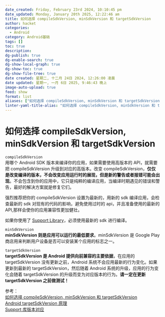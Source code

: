```yaml
---
date_created: Friday, February 23rd 2024, 10:10:45 pm
date_updated: Monday, January 20th 2025, 12:22:46 am
title: 如何选择 compileSdkVersion, minSdkVersion 和 targetSdkVersion
author: hacket
categories:
  - Android
category: Android基础
tags: []
toc: true
description: 
dg-publish: true
dg-enable-search: true
dg-show-local-graph: true
dg-show-toc: true
dg-show-file-tree: true
date created: 星期二, 十二月 24日 2024, 12:26:00 凌晨
date updated: 星期一, 一月 6日 2025, 9:46:43 晚上
image-auto-upload: true
feed: show
format: list
aliases: ["如何选择 compileSdkVersion, minSdkVersion 和 targetSdkVersion", '"如何选择 compileSdkVersion', 'minSdkVersion 和 targetSdkVersion"', 如何选择 compileSdkVersion, minSdkVersion 和 targetSdkVersion]
linter-yaml-title-alias: "如何选择 compileSdkVersion, minSdkVersion 和 targetSdkVersion"
---
```


# 如何选择 compileSdkVersion, minSdkVersion 和 targetSdkVersion

`compileSdkVersion`<br />用哪个 Android SDK 版本来编译你的应用，如果需要使用高版本的 API，就需要把 compileSdkVersion 升级到对应的高版本。改变 compileSdkVersion，**仅仅是改变编译的版本，不会改变应用运行时的展现，但是新的警告或者报错可能会出现**。不会包含到你的应用中，它只是纯粹的编译应用，当编译时期遇见的错误和警告，最好的解决方案就是修复它们。

强烈推荐把你的 compileSdkVersion 设置为最新的，用新的 sdk 编译应用，会检查最新的 sdk 对现有的代码的影响，避免使用过时的 api，并且准备使用的最新的 API,那样会使你的应用兼容性更加健壮。

如果你使用了 [Support Library](http://developer.android.com/tools/support-library/index.html?utm_campaign=adp_series_sdkversion_010616&utm_source=medium&utm_medium=blog)，必须使用最新的 sdk 进行编译。

`minSdkVersion`<br />**minSdkVersion 则是应用可以运行的最低要求**。minSdkVersion 是 Google Play 商店用来判断用户设备是否可以安装某个应用的标志之一。

`targetSdkVersion`<br />**targetSdkVersion 是 Android 提供向前兼容的主要依据**，在应用的 targetSdkVersion 没有更新之前，Android 系统不会应用最新的行为变化。如果更新到最新的 targetSdkVersion，然后随着 Android 系统的升级，应用的行为变化会随着 targetSdkVersion 的升级而变为对应版本的行为。**请一定在更新 targetSdkVersion 之前做测试！**

参考：<br />[如何选择 compileSdkVersion, minSdkVersion 和 targetSdkVersion](http://chinagdg.org/2016/01/picking-your-compilesdkversion-minsdkversion-targetsdkversion/)<br />[Android targetSdkVersion 原理](http://www.race604.com/android-targetsdkversion/)<br />[Support 库版本对应](http://developer.android.com/intl/zh-cn/tools/support-library/index.html?utm_campaign=adp_series_sdkversion_010616&utm_source=medium&utm_medium=blog)

